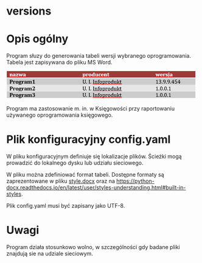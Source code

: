 # versions

# Opis ogólny
Program słuzy do generowania tabeli wersji wybranego oprogramowania. 
Tabela jest zapisywana do pliku MS Word.

!['przykładowa tabela'](doc/img1.PNG)

Program ma zastosowanie m. in. w Księgowości przy raportowaniu używanego oprogramowania księgowego.

# Plik konfiguracyjny config.yaml
W pliku konfiguracyjnym definiuje się lokalizacje plików. Ścieżki mogą prowadzić do lokalnego dysku lub udziału sieciowego.

W pliku można zdefiniować format tabeli. Dostępne formaty są zaprezentowane w pliku [style.docx](doc/style.docx) oraz na https://python-docx.readthedocs.io/en/latest/user/styles-understanding.html#built-in-styles.

Plik config.yaml musi być zapisany jako UTF-8.

# Uwagi
Program działa stosunkowo wolno, w szczególności gdy badane pliki znajdują sie na udziale sieciowym.
